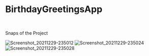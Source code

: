 # BirthdayGreetingsApp
</br>

Snaps of the Project

![Screenshot_20211229-235012](https://user-images.githubusercontent.com/62085086/147692825-56fca4cf-2cce-484d-8c90-384c6dbe7f42.png)
![Screenshot_20211229-235024](https://user-images.githubusercontent.com/62085086/147692828-ebd29380-40c5-4c18-8979-aa5c1fb13e20.png)
![Screenshot_20211229-235028](https://user-images.githubusercontent.com/62085086/147692830-18545f7e-8da5-4aaa-8aa8-9deb472f0e40.png)
